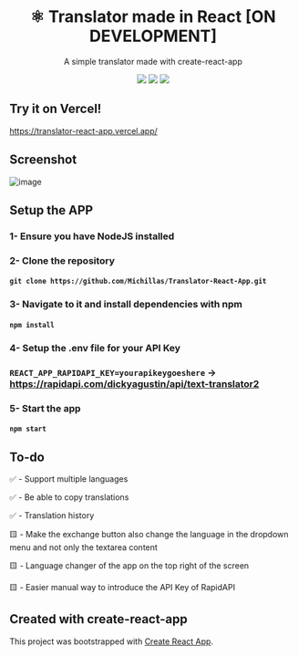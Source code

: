 <h1 align="center">⚛️ Translator made in React [ON DEVELOPMENT]</h1>
<p align="center">A simple translator made with create-react-app</p>

<p align="center"><img src="https://img.shields.io/badge/javascript-%23323330.svg?style=for-the-badge&logo=javascript&logoColor=%23F7DF1E"> <img src="https://img.shields.io/badge/react-%2320232a.svg?style=for-the-badge&logo=react&logoColor=%2361DAFB"> <img src="https://img.shields.io/badge/tailwindcss-%2338B2AC.svg?style=for-the-badge&logo=tailwind-css&logoColor=white"></p>

## Try it on Vercel!
https://translator-react-app.vercel.app/

## Screenshot
![image](https://github.com/Michillas/Translator-React-App/assets/140931203/f1561374-ae6a-4aef-96c8-d643f818eaef)

## Setup the APP
### 1- Ensure you have NodeJS installed
### 2- Clone the repository
#### `git clone https://github.com/Michillas/Translator-React-App.git`
### 3- Navigate to it and install dependencies with npm
#### `npm install`
### 4- Setup the .env file for your API Key
### `REACT_APP_RAPIDAPI_KEY=yourapikeygoeshere` -> https://rapidapi.com/dickyagustin/api/text-translator2
### 5- Start the app
#### `npm start`

## To-do
✅ - Support multiple languages 

✅ - Be able to copy translations 

✅ - Translation history 

🟨 - Make the exchange button also change the language in the dropdown menu and not only the textarea content

🟨 - Language changer of the app on the top right of the screen

🟨 - Easier manual way to introduce the API Key of RapidAPI

## Created with create-react-app
This project was bootstrapped with [Create React App](https://github.com/facebook/create-react-app).
